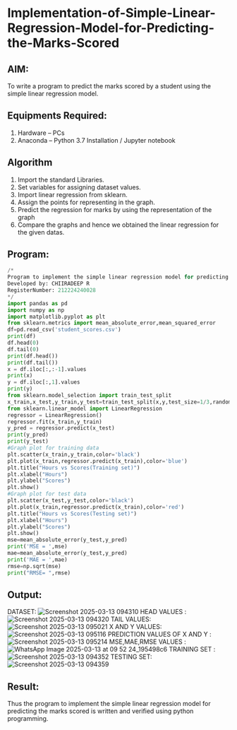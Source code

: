 # Implementation-of-Simple-Linear-Regression-Model-for-Predicting-the-Marks-Scored

## AIM:
To write a program to predict the marks scored by a student using the simple linear regression model.

## Equipments Required:
1. Hardware – PCs
2. Anaconda – Python 3.7 Installation / Jupyter notebook

## Algorithm
1. Import the standard Libraries. 
2. Set variables for assigning dataset values.
3. Import linear regression from sklearn.
4. Assign the points for representing in the graph.
5. Predict the regression for marks by using the representation of the graph
6. Compare the graphs and hence we obtained the linear regression for the given datas.

## Program:
```python
/*
Program to implement the simple linear regression model for predicting the marks scored.
Developed by: CHIIRADEEP R
RegisterNumber: 212224240028 
*/
import pandas as pd
import numpy as np
import matplotlib.pyplot as plt
from sklearn.metrics import mean_absolute_error,mean_squared_error
df=pd.read_csv('student_scores.csv')
print(df)
df.head(0)
df.tail(0)
print(df.head())
print(df.tail())
x = df.iloc[:,:-1].values
print(x)
y = df.iloc[:,1].values
print(y)
from sklearn.model_selection import train_test_split
x_train,x_test,y_train,y_test=train_test_split(x,y,test_size=1/3,random_state=0)
from sklearn.linear_model import LinearRegression
regressor = LinearRegression()
regressor.fit(x_train,y_train)
y_pred = regressor.predict(x_test)
print(y_pred)
print(y_test)
#Graph plot for training data
plt.scatter(x_train,y_train,color='black')
plt.plot(x_train,regressor.predict(x_train),color='blue')
plt.title("Hours vs Scores(Training set)")
plt.xlabel("Hours")
plt.ylabel("Scores")
plt.show()
#Graph plot for test data
plt.scatter(x_test,y_test,color='black')
plt.plot(x_train,regressor.predict(x_train),color='red')
plt.title("Hours vs Scores(Testing set)")
plt.xlabel("Hours")
plt.ylabel("Scores")
plt.show()
mse=mean_absolute_error(y_test,y_pred)
print('MSE = ',mse)
mae=mean_absolute_error(y_test,y_pred)
print('MAE = ',mae)
rmse=np.sqrt(mse)
print("RMSE= ",rmse)
```

## Output:
DATASET:
![Screenshot 2025-03-13 094310](https://github.com/user-attachments/assets/1d147f40-dd3c-46c4-94d7-939a734c3609)
HEAD VALUES :
![Screenshot 2025-03-13 094320](https://github.com/user-attachments/assets/83f96591-fda0-4889-81fe-6969515f505d)
TAIL VALUES:
![Screenshot 2025-03-13 095021](https://github.com/user-attachments/assets/ba7c4be6-ed74-4d04-9d3c-3877b3dcd426)
X AND Y VALUES:
![Screenshot 2025-03-13 095116](https://github.com/user-attachments/assets/76599986-b50b-45a5-bbb3-bd38df320c65)
PREDICTION VALUES OF X AND Y :
![Screenshot 2025-03-13 095214](https://github.com/user-attachments/assets/3f01264b-8de7-4f8a-ae11-c8f5fc67ceeb)
MSE,MAE,RMSE VALUES :
![WhatsApp Image 2025-03-13 at 09 52 24_195498c6](https://github.com/user-attachments/assets/ae8084d1-73d2-4052-9d59-4263d00390c2)
TRAINING SET :
![Screenshot 2025-03-13 094352](https://github.com/user-attachments/assets/a8618a53-6aac-4fbe-a743-05368dc295c3)
TESTING SET:
![Screenshot 2025-03-13 094359](https://github.com/user-attachments/assets/6ebdca72-ef31-4a92-8a28-663ffd7cb940)




## Result:
Thus the program to implement the simple linear regression model for predicting the marks scored is written and verified using python programming.
